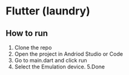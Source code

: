 # Flutter  (laundry)

## How to run
1. Clone the repo
2. Open the project in Andriod Studio or Code
3. Go to main.dart and click run 
4. Select the Emulation device.
5.Done

